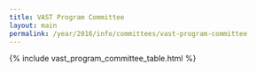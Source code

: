 ```yaml
---
title: VAST Program Committee
layout: main
permalink: /year/2016/info/committees/vast-program-committee
---
```


{% include vast_program_committee_table.html %}
